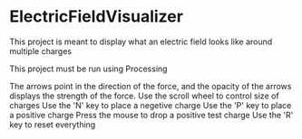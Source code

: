 # ElectricFieldVisualizer
This project is meant to display what an electric field looks like around multiple charges

This project must be run using Processing

The arrows point in the direction of the force, and the opacity of the arrows displays the strength of the force.
Use the scroll wheel to control size of charges
Use the 'N' key to place a negetive charge
Use the 'P' key to place a positive charge
Press the mouse to drop a positive test charge
Use the 'R' key to reset everything
